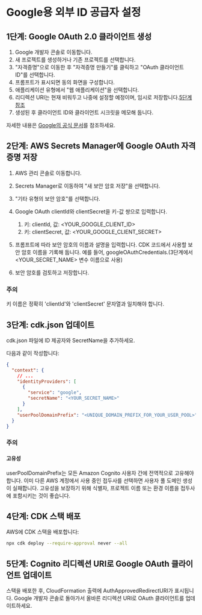 # Google용 외부 ID 공급자 설정

## 1단계: Google OAuth 2.0 클라이언트 생성

1. Google 개발자 콘솔로 이동합니다.
2. 새 프로젝트를 생성하거나 기존 프로젝트를 선택합니다.
3. "자격증명"으로 이동한 후 "자격증명 만들기"를 클릭하고 "OAuth 클라이언트 ID"를 선택합니다.
4. 프롬프트가 표시되면 동의 화면을 구성합니다.
5. 애플리케이션 유형에서 "웹 애플리케이션"을 선택합니다.
6. 리디렉션 URI는 현재 비워두고 나중에 설정할 예정이며, 임시로 저장합니다.[5단계 참조](#step-5-update-google-oauth-client-with-cognito-redirect-uris)
7. 생성된 후 클라이언트 ID와 클라이언트 시크릿을 메모해 둡니다.

자세한 내용은 [Google의 공식 문서](https://support.google.com/cloud/answer/6158849?hl=en)를 참조하세요.

## 2단계: AWS Secrets Manager에 Google OAuth 자격 증명 저장

1. AWS 관리 콘솔로 이동합니다.
2. Secrets Manager로 이동하여 "새 보안 암호 저장"을 선택합니다.
3. "기타 유형의 보안 암호"를 선택합니다.
4. Google OAuth clientId와 clientSecret을 키-값 쌍으로 입력합니다.

   1. 키: clientId, 값: <YOUR_GOOGLE_CLIENT_ID>
   2. 키: clientSecret, 값: <YOUR_GOOGLE_CLIENT_SECRET>

5. 프롬프트에 따라 보안 암호의 이름과 설명을 입력합니다. CDK 코드에서 사용할 보안 암호 이름을 기록해 둡니다. 예를 들어, googleOAuthCredentials.(3단계에서 <YOUR_SECRET_NAME> 변수 이름으로 사용)
6. 보안 암호를 검토하고 저장합니다.

### 주의

키 이름은 정확히 'clientId'와 'clientSecret' 문자열과 일치해야 합니다.

## 3단계: cdk.json 업데이트

cdk.json 파일에 ID 제공자와 SecretName을 추가하세요.

다음과 같이 작성합니다:

```json
{
  "context": {
    // ...
    "identityProviders": [
      {
        "service": "google",
        "secretName": "<YOUR_SECRET_NAME>"
      }
    ],
    "userPoolDomainPrefix": "<UNIQUE_DOMAIN_PREFIX_FOR_YOUR_USER_POOL>"
  }
}
```

### 주의

#### 고유성

userPoolDomainPrefix는 모든 Amazon Cognito 사용자 간에 전역적으로 고유해야 합니다. 이미 다른 AWS 계정에서 사용 중인 접두사를 선택하면 사용자 풀 도메인 생성이 실패합니다. 고유성을 보장하기 위해 식별자, 프로젝트 이름 또는 환경 이름을 접두사에 포함시키는 것이 좋습니다.

## 4단계: CDK 스택 배포

AWS에 CDK 스택을 배포합니다:

```sh
npx cdk deploy --require-approval never --all
```

## 5단계: Cognito 리디렉션 URI로 Google OAuth 클라이언트 업데이트

스택을 배포한 후, CloudFormation 출력에 AuthApprovedRedirectURI가 표시됩니다. Google 개발자 콘솔로 돌아가서 올바른 리디렉션 URI로 OAuth 클라이언트를 업데이트하세요.